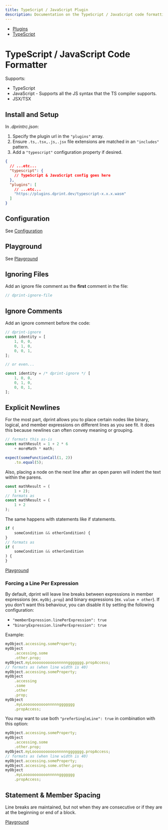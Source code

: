 ```yaml
---
title: TypeScript / JavaScript Plugin
description: Documentation on the TypeScript / JavaScript code formatting plugin for dprint.
---
```


<nav class="breadcrumb" aria-label="breadcrumbs">
  <ul>
    <li><a href="/plugins">Plugins</a></li>
    <li><a href="/plugins/typescript">TypeScript</a></li>
  </ul>
</nav>

# TypeScript / JavaScript Code Formatter

Supports:

- TypeScript
- JavaScript - Supports all the JS syntax that the TS compiler supports.
- JSX/TSX

## Install and Setup

In _.dprintrc.json_:

1. Specify the plugin url in the `"plugins"` array.
2. Ensure `.ts,.tsx,.js,.jsx` file extensions are matched in an `"includes"` pattern.
3. Add a `"typescript"` configuration property if desired.

```json
{
  // ...etc...
  "typescript": {
    // TypeScript & JavaScript config goes here
  },
  "plugins": [
    // ...etc...
    "https://plugins.dprint.dev/typescript-x.x.x.wasm"
  ]
}
```

## Configuration

See [Configuration](/plugins/typescript/config)

## Playground

See [Playground](https://dprint.dev/playground#language/typescript)

## Ignoring Files

Add an ignore file comment as the **first** comment in the file:

```ts
// dprint-ignore-file
```

## Ignore Comments

Add an ignore comment before the code:

```ts
// dprint-ignore
const identity = [
    1, 0, 0,
    0, 1, 0,
    0, 0, 1,
];

// or even...

const identity = /* dprint-ignore */ [
    1, 0, 0,
    0, 1, 0,
    0, 0, 1,
];
```

## Explicit Newlines

For the most part, dprint allows you to place certain nodes like binary, logical, and member expressions on different lines as you see fit. It does this because newlines can often convey meaning or grouping.

```ts
// formats this as-is
const mathResult = 1 + 2 * 6
    + moreMath * math;

expect(someFunctionCall(1, 2))
    .to.equal(5);
```

Also, placing a node on the next line after an open paren will indent the text within the parens.

<!-- dprint-ignore -->
```ts
const mathResult = (
    1 + 2);
// formats as
const mathResult = (
    1 + 2
);
```

The same happens with statements like if statements.

<!-- dprint-ignore -->
```ts
if (
    someCondition && otherCondition) {
}
// formats as
if (
    someCondition && otherCondition
) {
}
```

[Playground](https://dprint.dev/playground/#code/MYewdgzgLgBAtgQygCwEoFMIFcA2sC8MAjDANQwBMMAVDAGwCwAUDK2fCAE7oCySyNePwDczZugAeAB3TAoACggg46AGJYwcgJbgAwghw55RADSUAlOeZsYAOighb6AI5YD8gKznRTZqEiwiCgY2HhUhPLWbCTkFN5iTFoAZjCRLGxKKrrgACZaUDpgMABkxTAgKOic2WB5BeDmMADezAC+QA/config/N4KAviQ/language/typescript)

### Forcing a Line Per Expression

By default, dprint will leave line breaks between expressions in member expressions (ex. `myObj.prop`) and binary expressions (ex. `value + other`). If you don't want this behaviour, you can disable it by setting the following configuration:

- `"memberExpression.linePerExpression": true`
- `"binaryExpression.linePerExpression": true`

Example:

<!-- dprint-ignore -->
```ts
myObject.accessing.someProperty;
myObject
    .accessing.some
    .other.prop;
myObject.myLooooooooooonnnnnggggggg.propAccess;
// formats as (when line width is 40)
myObject.accessing.someProperty;
myObject
    .accessing
    .some
    .other
    .prop;
myObject
    .myLooooooooooonnnnnggggggg
    .propAccess;
```

You may want to use both `"preferSingleLine": true` in combination with this option:

<!-- dprint-ignore -->
```ts
myObject.accessing.someProperty;
myObject
    .accessing.some
    .other.prop;
myObject.myLooooooooooonnnnnggggggg.propAccess;
// formats as (when line width is 40)
myObject.accessing.someProperty;
myObject.accessing.some.other.prop;
myObject
    .myLooooooooooonnnnnggggggg
    .propAccess;
```

## Statement & Member Spacing

Line breaks are maintained, but not when they are consecutive or if they are at the beginning or end of a block.

[Playground](https://dprint.dev/playground/#code/GYVwdgxgLglg9mABAWwJ4DFzXmAFASkQG8BYAKHMSuqoHpbEAZGMAU0QCMAnVgQwGsAzogDuMADbjO7ZLxZQ5bACYAaTiCiIwcTSIAWrJFAOpEvHuUtkaNeoggJBrCBpgA3dnC6IYwRMdZTc3ZeTQDpAHMWMBYIxC9EQyV4v15OcTgIfgA6KxtqHigQLiQAVgBuKwBfK3lWLmBeCHYAWVQASTAoesbm4jzqAAcuOEGALkRBKC5Yyop5mh0DLgAFEfGtEGQOernKamRWYzglAgmwLZ2uOcWArhajvROzxDc4GCU9siqgA/config/N4KAviQ/language/typescript)
